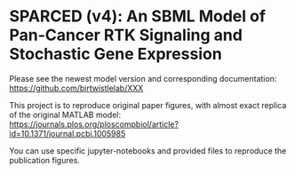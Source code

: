 # SPARCED (v4): An SBML Model of Pan-Cancer RTK Signaling and Stochastic Gene Expression 

Please see the newest model version and corresponding documentation: https://github.com/birtwistlelab/XXX

This project is to reproduce original paper figures, with almost exact replica of the original MATLAB model: https://journals.plos.org/ploscompbiol/article?id=10.1371/journal.pcbi.1005985

You can use specific jupyter-notebooks and provided files to reproduce the publication figures.





